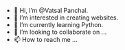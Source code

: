 - 👋 Hi, I’m @Vatsal Panchal.
- 👀 I’m interested in creating websites.
- 🌱 I’m currently learning Python.
- 💞️ I’m looking to collaborate on ...
- 📫 How to reach me ...

<!---
Alphark-24/Alphark-24 is a ✨ special ✨ repository because its `README.md` (this file) appears on your GitHub profile.
You can click the Preview link to take a look at your changes.
--->
